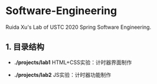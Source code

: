 # Software-Engineering

Ruida Xu's Lab of USTC 2020 Spring Software Engineering.



## 1. 目录结构

* **./projects/lab1** HTML+CSS实验：计时器界面制作

* **./projects/lab2** JS实验：计时器功能制作

